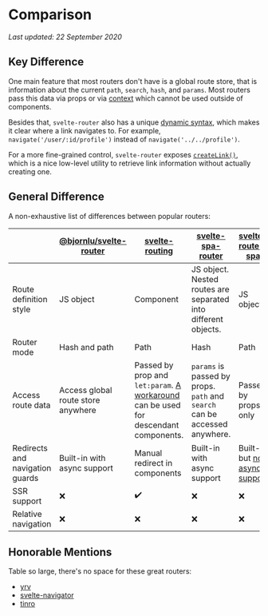# Comparison

_Last updated: 22 September 2020_

## Key Difference

One main feature that most routers don't have is a global route store, that is information about the current `path`, `search`, `hash`, and `params`. Most routers pass this data via props or via [context](https://svelte.dev/tutorial/context-api) which cannot be used outside of components.

Besides that, `svelte-router` also has a unique [dynamic syntax](./guide.md#dynamic-syntax), which makes it clear where a link navigates to. For example, `navigate('/user/:id/profile')` instead of `navigate('../../profile')`.

For a more fine-grained control, `svelte-router` exposes [`createLink()`](./guide.md#link-information), which is a nice low-level utility to retrieve link information without actually creating one.

## General Difference

A non-exhaustive list of differences between popular routers:

<!-- prettier-ignore -->
|                                 | [@bjornlu/svelte-router](https://github.com/bluwy/svelte-router) | [svelte-routing](https://github.com/EmilTholin/svelte-routing)                                                                                                       | [svelte-spa-router](https://github.com/ItalyPaleAle/svelte-spa-router)     | [svelte-router-spa](https://github.com/jorgegorka/svelte-router)                       | [routify](https://github.com/roxiness/routify)                                                                                                                                                            |
|---------------------------------|------------------------------------------------------------------|----------------------------------------------------------------------------------------------------------------------------------------------------------------------|----------------------------------------------------------------------------|----------------------------------------------------------------------------------------|-----------------------------------------------------------------------------------------------------------------------------------------------------------------------------------------------------------|
| Route definition style          | JS object                                                        | Component                                                                                                                                                            | JS object. Nested routes are separated into different objects.             | JS object                                                                              | File-system                                                                                                                                                                                               |
| Router mode                     | Hash and path                                                    | Path                                                                                                                                                                 | Hash                                                                       | Path                                                                                   | Hash and path                                                                                                                                                                                             |
| Access route data               | Access global route store anywhere                               | Passed by prop and `let:param`. [A workaround](https://github.com/EmilTholin/svelte-routing/issues/41#issuecomment-503462045) can be used for descendant components. | `params` is passed by props. `path` and `search` can be accessed anywhere. | Passed by props only                                                                   | Exposes global [search](https://routify.dev/docs/helpers#params) store. [`path`]((https://routify.dev/docs/helpers#url)) and [`params`](https://routify.dev/docs/helpers#params) are passed with context. |
| Redirects and navigation guards | Built-in with async support                                      | Manual redirect in components                                                                                                                                        | Built-in with async support                                                | Built-in but [no async support](https://github.com/jorgegorka/svelte-router/issues/20) | Manual redirect in components                                                                                                                                                                             |
| SSR support                     | :x:                                                              | :heavy_check_mark:                                                                                                                                                   | :x:                                                                        | :x:                                                                                    | :x:                                                                                                                                                                                                       |
| Relative navigation             | :x:                                                              | :x:                                                                                                                                                                  | :x:                                                                        | :x:                                                                                    | :heavy_check_mark:                                                                                                                                                                                        |

## Honorable Mentions

Table so large, there's no space for these great routers:

- [yrv](https://github.com/pateketrueke/yrv)
- [svelte-navigator](https://github.com/mefechoel/svelte-navigator)
- [tinro](https://github.com/AlexxNB/tinro)
